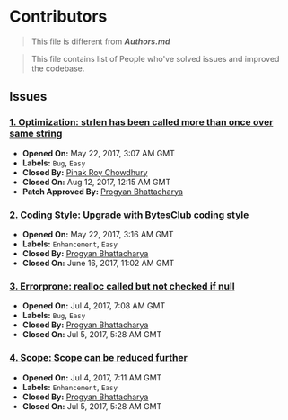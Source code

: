 # Contributors

> This file is different from _**Authors.md**_

> This file contains list of People who've solved issues and improved the codebase.

## Issues

### [1. Optimization: strlen has been called more than once over same string](https://github.com/BytesClub/serverX/issues/1)

* **Opened On:** May 22, 2017, 3:07 AM GMT
* **Labels:** `Bug`, `Easy`
* **Closed By:** [Pinak Roy Chowdhury](https://github.com/Pinak17)
* **Closed On:** Aug 12, 2017, 12:15 AM GMT
* **Patch Approved By:** [Progyan Bhattacharya](https://github.com/Progyan1997)

### [2. Coding Style: Upgrade with BytesClub coding style](https://github.com/BytesClub/serverX/issues/2)

* **Opened On:** May 22, 2017, 3:16 AM GMT
* **Labels:** `Enhancement`, `Easy`
* **Closed By:** [Progyan Bhattacharya](https://github.com/Progyan1997)
* **Closed On:** June 16, 2017, 11:02 AM GMT

### [3. Errorprone: realloc called but not checked if null](https://github.com/BytesClub/serverX/issues/3)

* **Opened On:** Jul 4, 2017, 7:08 AM GMT
* **Labels:** `Bug`, `Easy`
* **Closed By:** [Progyan Bhattacharya](https://github.com/Progyan1997)
* **Closed On:** Jul 5, 2017, 5:28 AM GMT

### [4. Scope: Scope can be reduced further](https://github.com/BytesClub/serverX/issues/4)

* **Opened On:** Jul 4, 2017, 7:11 AM GMT
* **Labels:** `Enhancement`, `Easy`
* **Closed By:** [Progyan Bhattacharya](https://github.com/Progyan1997)
* **Closed On:** Jul 5, 2017, 5:28 AM GMT
